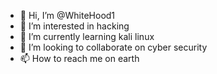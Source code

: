 - 👋 Hi, I’m @WhiteHood1
- 👀 I’m interested in hacking
- 🌱 I’m currently learning kali linux
- 💞️ I’m looking to collaborate on cyber security
- 📫 How to reach me on earth

<!---
WhiteHood1/WhiteHood1 is a ✨ special ✨ repository because its `README.md` (this file) appears on your GitHub profile.
You can click the Preview link to take a look at your changes.
--->
